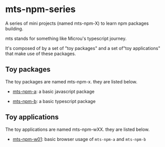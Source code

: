 # mts-npm-series


A series of mini projects (named mts-npm-X) to learn npm packages building.

mts stands for something like Microu's typescript journey.

It's composed of by a set of "toy packages" and a set of"toy applications" that make use of these packages.

## Toy packages

The toy packages are named mts-npm-x. they are listed below.

* [mts-npm-a](./mts-npm-a/README.md): a basic javascript package

* [mts-npm-b]((./mts-npm-b/README.md)): a basic typescript package


## Toy applications

The toy applications are named mts-npm-wXX. they are listed below.

* [mts-npm-w01](./mts-npm-w01/README.md): basic browser usage of `mts-npm-a` and `mts-npm-b` 

